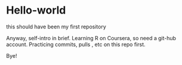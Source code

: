 Hello-world
===========

this should have been my first repository

Anyway, self-intro in brief.
Learning R on Coursera, so need a git-hub account.
Practicing commits, pulls , etc on this repo first.

Bye!
